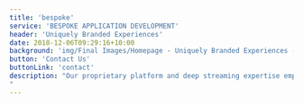 ```yaml
---
title: 'bespoke'
service: 'BESPOKE APPLICATION DEVELOPMENT'
header: 'Uniquely Branded Experiences'
date: 2018-12-06T09:29:16+10:00
background: 'img/Final Images/Homepage - Uniquely Branded Experiences - cropped.png'
button: 'Contact Us'
buttonLink: 'contact'
description: "Our proprietary platform and deep streaming expertise empowers our customers to differentiate their brand through the delivery of a truly unique experience over desktop, mobile, and OTT set-top devices.
"
---
```

